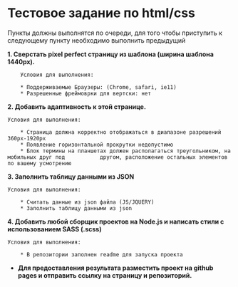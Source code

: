 # Тестовое задание по html/css

Пункты должны выполнятся по очереди, для того чтобы приступить к следующему пункту необходимо выполнить предыдущий

**1. Сверстать pixel perfect страницу из шаблона (ширина шаблона 1440px).**

        Условия для выполнения:

		* Поддерживаемые Браузеры: (Chrome, safari, ie11)
		* Разрешенные фреймоврки для вертски: нет

**2. Добавить адаптивность к этой странице.**

	Условия для выполнения:

		* Страница должна корректно отображаться в диапазоне разрешений 360px-1920px
		* Появление горизонтальной прокрутки недопустимо
		* Блок термины на планшетах должен располагаться треугольником, на мобильных друг под 			другом, расположение остальных элементов по вашему усмотрению

**3. Заполнить таблицу данными из JSON**

    Условия для выполнения:

        * Считать данные из json файла (JS/JQUERY)
        * Заполнить таблицу данными из json


**4. Добавить любой сборщик проектов на Node.js и написать стили с использованием SASS (.scss)**

	Условия для выполнения: 

		* В репозитории заполнен readme для запуска проекта 

* **Для предоставления результата разместить проект на github pages и отправить ссылку на страницу и репозиторий.**